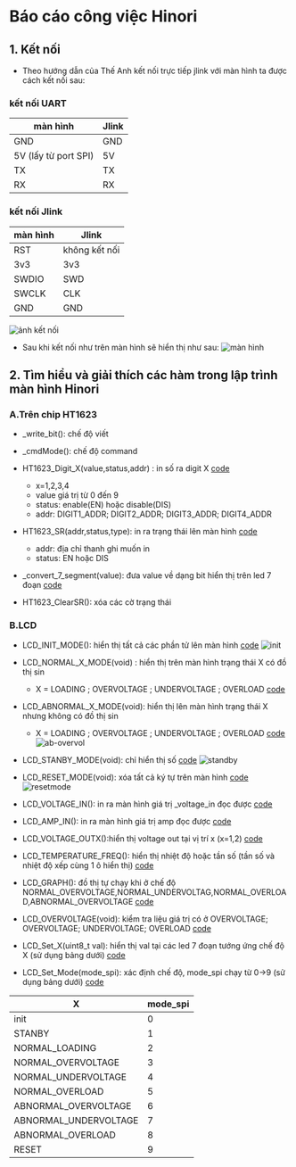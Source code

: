 # Báo cáo công việc Hinori

## 1. Kết nối
- Theo hướng dẫn của Thế Anh kết nối trực tiếp jlink với màn hình ta được cách kết nối sau:
### kết nối UART
|	màn hình  |  Jlink | 
|-------|--------------|
| GND   |	GND       |
| 5V (lấy từ port SPI)	|	5V	|
|	TX	|	TX	|
|	RX    |	RX	|

### kết nối Jlink
|	màn hình  |  Jlink | 
|-------|--------------|
| RST  |	không kết nối    |
| 3v3	|	3v3	|
|	SWDIO	|	SWD	|
|	SWCLK    |	CLK	|
|   GND   |   GND  |

![ảnh kết nối](ket_noi.png) 
- Sau khi kết nối như trên màn hình sẽ hiển thị như sau:
![màn hình](man_hinh_ket_noi.png) 


## 2. Tìm hiểu và giải thích các hàm trong lập trình màn hình Hinori

### A.Trên chip HT1623
- _write_bit(): chế độ viết
- _cmdMode(): chế độ command
- HT1623_Digit_X(value,status,addr) : in số ra digit X [code](https://github.com/haduchieu-lab/bao_cao_lab/blob/5d2e2ce467dd3985ea58c0cf7a2109219095deb6/HT1623.c#L106-L304)
  - x=1,2,3,4
  - value giá trị từ 0 đến 9
  - status: enable(EN) hoặc disable(DIS)
  - addr: DIGIT1_ADDR; DIGIT2_ADDR; DIGIT3_ADDR; DIGIT4_ADDR

- HT1623_SR(addr,status,type): in ra  trạng thái lên màn hình [code](https://github.com/haduchieu-lab/bao_cao_lab/blob/5d2e2ce467dd3985ea58c0cf7a2109219095deb6/HT1623.c#L354-L373)
  - addr: địa chỉ thanh ghi muốn in
  - status: EN hoặc DIS
- _convert_7_segment(value): đưa value về dạng bit hiển thị trên led 7 đoạn [code](https://github.com/haduchieu-lab/bao_cao_lab/blob/5d2e2ce467dd3985ea58c0cf7a2109219095deb6/HT1623.c#L307-L331)
- HT1623_ClearSR(): xóa các cờ trạng thái


### B.LCD
- LCD_INIT_MODE(): hiển thị tất cả các phần tử lên màn hình [code](https://github.com/haduchieu-lab/bao_cao_lab/blob/2d5e773cbde393271c18c0c3fceb7d3a361dd67d/LCD_HINORI.c#L330-L365)
![init](init.png)

- LCD_NORMAL_X_MODE(void) : hiển thị trên màn hình trạng thái X có đồ thị sin
  - X = LOADING ; OVERVOLTAGE ; UNDERVOLTAGE ; OVERLOAD  [code](https://github.com/haduchieu-lab/bao_cao_lab/blob/2d5e773cbde393271c18c0c3fceb7d3a361dd67d/LCD_HINORI.c#L173-L258)
- LCD_ABNORMAL_X_MODE(void): hiển thị lên màn hình trạng thái X nhưng không có đồ thị sin
   - X = LOADING ; OVERVOLTAGE ; UNDERVOLTAGE ; OVERLOAD [code](https://github.com/haduchieu-lab/bao_cao_lab/blob/2d5e773cbde393271c18c0c3fceb7d3a361dd67d/LCD_HINORI.c#L260-L328)
![ab-overvol](ab-overvol.png)

- LCD_STANBY_MODE(void): chỉ hiển thị số [code](https://github.com/haduchieu-lab/bao_cao_lab/blob/2d5e773cbde393271c18c0c3fceb7d3a361dd67d/LCD_HINORI.c#L367-L392)
![standby](standby.png)
- LCD_RESET_MODE(void): xóa tất cả ký tự trên màn hình [code](https://github.com/haduchieu-lab/bao_cao_lab/blob/2d5e773cbde393271c18c0c3fceb7d3a361dd67d/LCD_HINORI.c#L394-L425)
![resetmode](reset_mode.png)


- LCD_VOLTAGE_IN(): in ra màn hình giá trị _voltage_in  đọc được [code](https://github.com/haduchieu-lab/bao_cao_lab/blob/2d5e773cbde393271c18c0c3fceb7d3a361dd67d/LCD_HINORI.c#L427-L433)
- LCD_AMP_IN(): in ra màn hình giá trị amp đọc được    [code](https://github.com/haduchieu-lab/bao_cao_lab/blob/2d5e773cbde393271c18c0c3fceb7d3a361dd67d/LCD_HINORI.c#L435-L451)
- LCD_VOLTAGE_OUTX():hiển thị voltage out tại vị trí x (x=1,2)  [code](https://github.com/haduchieu-lab/bao_cao_lab/blob/2d5e773cbde393271c18c0c3fceb7d3a361dd67d/LCD_HINORI.c#L453-L467)
- LCD_TEMPERATURE_FREQ(): hiển thị nhiệt độ hoặc tần số (tần số và nhiệt độ xếp cùng 1 ô hiển thị)  [code](https://github.com/haduchieu-lab/bao_cao_lab/blob/2d5e773cbde393271c18c0c3fceb7d3a361dd67d/LCD_HINORI.c#L503-L522)
- LCD_GRAPH(): đồ thị tự chạy khi ở chế độ NORMAL_OVERVOLTAGE,NORMAL_UNDERVOLTAG,NORMAL_OVERLOAD,ABNORMAL_OVERVOLTAGE   [code](https://github.com/haduchieu-lab/bao_cao_lab/blob/2d5e773cbde393271c18c0c3fceb7d3a361dd67d/LCD_HINORI.c#L524-L544)
- LCD_OVERVOLTAGE(void): kiểm tra liệu giá trị có ở OVERVOLTAGE; OVERVOLTAGE; UNDERVOLTAGE; OVERLOAD   [code](https://github.com/haduchieu-lab/bao_cao_lab/blob/2d5e773cbde393271c18c0c3fceb7d3a361dd67d/LCD_HINORI.c#L546-L567)

- LCD_Set_X(uint8_t val): hiển thị val tại các led 7 đoạn tướng ứng chế độ X (sử dụng bảng dưới)   [code](https://github.com/haduchieu-lab/bao_cao_lab/blob/5d2e2ce467dd3985ea58c0cf7a2109219095deb6/LCD_HINORI.c#L619-L669)
- LCD_Set_Mode(mode_spi): xác định chế độ, mode_spi chạy từ 0->9 (sử dụng bảng dưới)   [code](https://github.com/haduchieu-lab/bao_cao_lab/blob/5d2e2ce467dd3985ea58c0cf7a2109219095deb6/LCD_HINORI.c#L588-L617)

|   X           | mode_spi |
|--------------|-------|
| init 		|	0	|
| STANBY		|					1	|
| NORMAL_LOADING	|				2	|				
| NORMAL_OVERVOLTAGE|			3		|					
| NORMAL_UNDERVOLTAGE	|	4			|				
| NORMAL_OVERLOAD		|	5			|		
| ABNORMAL_OVERVOLTAGE |	6			|	
| ABNORMAL_UNDERVOLTAGE |		7		|						
| ABNORMAL_OVERLOAD	|	8			|			
| RESET		|		9				|